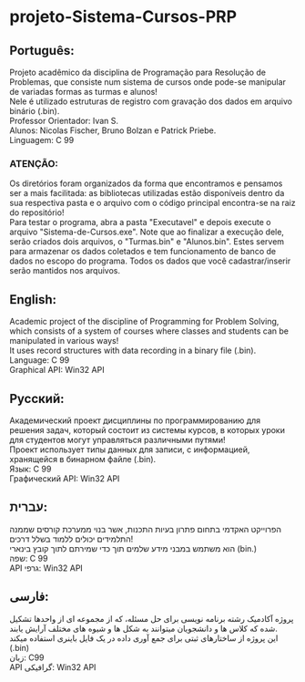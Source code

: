 # projeto-Sistema-Cursos-PRP

## Português:
Projeto acadêmico da disciplina de Programação para Resolução de Problemas, que consiste num sistema de cursos onde pode-se manipular de variadas formas as turmas e alunos!  
Nele é utilizado estruturas de registro com gravação dos dados em arquivo binário (.bin).  
Professor Orientador: Ivan S.  
Alunos: Nicolas Fischer, Bruno Bolzan e Patrick Priebe.  
Linguagem: C 99  
### ATENÇÃO: 
Os diretórios foram organizados da forma que encontramos e pensamos ser a mais facilitada: as bibliotecas utilizadas estão disponíveis dentro da sua respectiva pasta e o arquivo com o código principal encontra-se na raiz do repositório!  
Para testar o programa, abra a pasta "Executavel" e depois execute o arquivo "Sistema-de-Cursos.exe". Note que ao finalizar a execução dele, serão criados dois arquivos, o "Turmas.bin" e "Alunos.bin". Estes servem para armazenar os dados coletados e tem funcionamento de banco de dados no escopo do programa. Todos os dados que você cadastrar/inserir serão mantidos nos arquivos.  

## English:
Academic project of the discipline of Programming for Problem Solving, which consists of a system of courses where classes and students can be manipulated in various ways!  
It uses record structures with data recording in a binary file (.bin).  
Language: C 99  
Graphical API: Win32 API  

## Русский:
Академический проект дисциплины по программированию для решения задач, который состоит из системы курсов, в которых уроки для студентов могут управляться различными путями!  
Проект использует типы данных для записи, с информацией, хранящейся в бинарном файле (.bin).  
Язык: С 99  
Графический API: Win32 API  

## עברית:
הפרוייקט האקדמי בתחום פתרון בעיות התכנות, אשר בנוי ממערכת קורסים שממנה התלמידים יכולים ללמוד בשלל דרכים!   
הוא משתמש  במבני מידע שלמים תוך כדי שמירתם לתוך קובץ בינארי (bin.)  
שפה: C 99  
API גרפי: Win32 API  

## فارسی: 
پروژه آکادمیک رشته برنامه نویسی برای حل مسئله، که از مجموعه ای از واحدها تشکیل شده که کلاس ها و دانشجویان میتوانند به شکل ها و شیوه های مختلف آرایش یابند.  
این پروژه از ساختارهای ثبتی برای جمع آوری داده در یک فایل باینری استفاده میکند (.bin)  
زبان: C99  
API گرافیکی: Win32 API  

